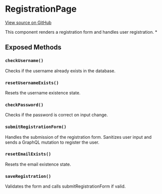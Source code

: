 # RegistrationPage

[View source on GitHub](https://github.com/DestillApp/main/blob/main/frontend/src/pages/RegistrationPage.vue)

This component renders a registration form and handles user registration.
 *

## Exposed Methods

### `checkUsername()`
Checks if the username already exists in the database.

### `resetUsernameExists()`
Resets the username existence state.

### `checkPassword()`
Checks if the password is correct on input change.

### `submitRegistrationForm()`
Handles the submission of the registration form.
Sanitizes user input and sends a GraphQL mutation to register the user.

### `resetEmailExists()`
Resets the email existence state.

### `saveRegistration()`
Validates the form and calls submitRegistrationForm if valid.

